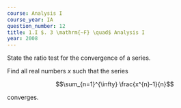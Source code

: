 ```yaml
---
course: Analysis I
course_year: IA
question_number: 12
title: 1.I $. 3 \mathrm{~F} \quad$ Analysis I
year: 2008
---
```



State the ratio test for the convergence of a series.

Find all real numbers $x$ such that the series

$$\sum_{n=1}^{\infty} \frac{x^{n}-1}{n}$$

converges.